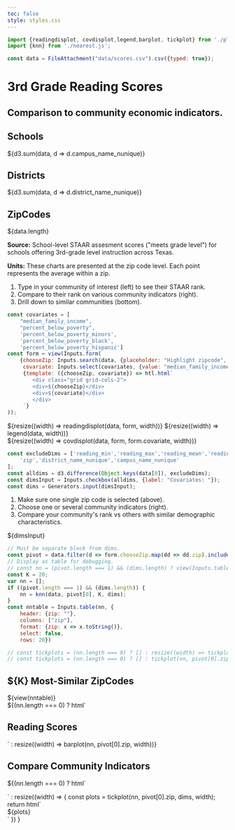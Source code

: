 ```yaml
---
toc: false
style: styles.css
---
```


```js
import {readingdisplot, covdisplot,legend,barplot, tickplot} from './plotting.js';
import {knn} from './nearest.js';
```

```js
const data = FileAttachment("data/scores.csv").csv({typed: true});
```

<!-- Title -->

<div class="hero">
  <h1>3rd Grade Reading Scores</h1>
  <h2>Comparison to community economic indicators.</h2>
</div>

<!-- Cards with big numbers -->

<div class="grid grid-cols-3">
  <div class="card">
    <h2>Schools</h2>
    <span class="big">${d3.sum(data, d => d.campus_name_nunique)}</span>
  </div>
  <div class="card">
    <h2>Districts</h2>
    <span class="big">${d3.sum(data, d => d.district_name_nunique)}</span>
  </div>
  <div class="card">
    <h2>ZipCodes</h2>
    <span class="big">${data.length}</span>
  </div>
</div>

<div class="grid grid-cols-2">
    <div class="note" label="">
        <p>
        <b>Source:</b> School-level STAAR assesment scores ("meets grade level") for schools offering 3rd-grade level instruction across Texas.
        </p>
        <p>
        <b>Units:</b> These charts are presented at the zip code level. Each point represents the average within a zip.
        </p>
    </div>
    <div class="tip">
        <ol>
        <li>Type in your community of interest (left) to see their STAAR rank.</li>
        <li>Compare to their rank on various community indicators (right).</li>
        <li>Drill down to similar communities (bottom).</li>
        </ol>
    </div>
</div>

```js
const covariates = [
    "median_family_income", 
    "percent_below_poverty", 
    'percent_below_poverty_minors',
    'percent_below_poverty_black',
    'percent_below_poverty_hispanic']
const form = view(Inputs.form(
    {chooseZip: Inputs.search(data, {placeholder: "Highlight zipcode", columns: ["zip"], required: false}),
     covariate: Inputs.select(covariates, {value: "median_family_income", label: "Covariate"})},
     {template: ({chooseZip, covariate}) => htl.html`
        <div class="grid grid-cols-2">
        <div>${chooseZip}</div>
        <div>${covariate}</div>
        </div>
     `}
));
```

<!-- Scatter plots -->

<div class="grid grid-cols-2">
  <div class="card">
    ${resize((width) => readingdisplot(data, form, width))}
    ${resize((width) => legend(data, width))}
  </div> 
  <div class="card">
    ${resize((width) => covdisplot(data, form, form.covariate, width))}
  </div>
</div>

```js
const excludeDims = ['reading_min','reading_max','reading_mean','reading_std',
    'zip','district_name_nunique','campus_name_nunique'
];
const alldims = d3.difference(Object.keys(data[0]), excludeDims);
const dimsInput = Inputs.checkbox(alldims, {label: "Covariates: "});
const dims = Generators.input(dimsInput);
```

<div class="grid grid-cols-2">
    <div class="tip">
        <ol>
        <li>Make sure one single zip code is selected (above).</li>
        <li>Choose one or several community indicators (right).</li>
        <li>Compare your community's rank vs others with similar demographic characteristics.</li>
        </ol>
    </div>
    <div>${dimsInput}</div>
</div>

```js
// Must be separate block from dims.
const pivot = data.filter(d => form.chooseZip.map(dd => dd.zip).includes(d.zip));
// Display as table for debugging.
// const nn = (pivot.length === 1) && (dims.length) ? view(Inputs.table(knn(data, pivot[0], 10, dims))) : undefined;
const K = 20;
var nn = [];
if ((pivot.length === 1) && (dims.length)) {
    nn = knn(data, pivot[0], K, dims);
}
const nntable = Inputs.table(nn, {
    header: {zip: ""}, 
    columns: ["zip"], 
    format: {zip: x => x.toString()},
    select: false,
    rows: 20})

// const tickplots = (nn.length === 0) ? [] : resize((width) => tickplot(nn, pivot[0].zip, width));
// const tickplots = (nn.length === 0) ? [] : tickplot(nn, pivot[0].zip);
```

<div class="grid grid-cols-2" style="grid-template-columns: 1fr 3fr; grid-auto-rows: auto;">
  <div class="card grid-rowspan-2">
    <h2>${K} Most-Similar ZipCodes</h2>
    ${view(nntable)}
  </div>
  <div class="card">
    ${(nn.length === 0) ? html`<h2>Reading Scores</h2>` : resize((width) => barplot(nn, pivot[0].zip, width))}
  </div>
  <div class="card">
    <h2>Compare Community Indicators</h2>
    ${(nn.length === 0) 
    ? html`<p></p>`
    : resize((width) => {
      const plots = tickplot(nn, pivot[0].zip, dims, width);
      return html`<div class="plots-container">${plots}</div>`
    })
    }
  </div>
</div>
